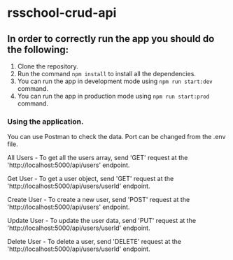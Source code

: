 # rsschool-crud-api

## In order to correctly run the app you should do the following:

1. Clone the repository.
2. Run the command `npm install` to install all the dependencies.
3. You can run the app in development mode using `npm run start:dev` command.
4. You can run the app in production mode using `npm run start:prod` command.

### Using the application.

You can use Postman to check the data. Port can be changed from the .env file.

All Users - To get all the users array, send 'GET' request at the 'http://localhost:5000/api/users' endpoint.

Get User - To get a user object, send 'GET' request at the 'http://localhost:5000/api/users/userId' endpoint.

Create User - To create a new user, send 'POST' request at the 'http://localhost:5000/api/users' endpoint.

Update User - To update the user data, send 'PUT' request at the 'http://localhost:5000/api/users/userId' endpoint.

Delete User - To delete a user, send 'DELETE' request at the 'http://localhost:5000/api/users/userId' endpoint.
